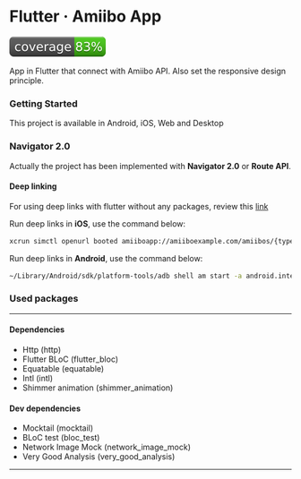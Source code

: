 # Flutter · Amiibo App

![Coverage](./coverage_badge.svg?sanitize=true)

App in Flutter that connect with Amiibo API. Also set the responsive design principle.

### Getting Started

This project is available in Android, iOS, Web and Desktop

### Navigator 2.0

Actually the project has been implemented with **Navigator 2.0** or **Route API**.

#### Deep linking

For using deep links with flutter without any packages, review this [link](https://flutter.dev/docs/development/ui/navigation/deep-linking)

Run deep links in **iOS**, use the command below:
```bash
xcrun simctl openurl booted amiiboapp://amiiboexample.com/amiibos/{type}/amiibo/{id}
```

Run deep links in **Android**, use the command below:
```bash
~/Library/Android/sdk/platform-tools/adb shell am start -a android.intent.action.VIEW \ -c android.intent.category.BROWSABLE \ -d amiiboapp://amiiboexample.com/amiibos/{type}/amiibo/{id}
```

### Used packages

------
#### Dependencies
- Http (http)
- Flutter BLoC (flutter_bloc)
- Equatable (equatable)
- Intl (intl)
- Shimmer animation (shimmer_animation)

#### Dev dependencies
- Mocktail (mocktail)
- BLoC test (bloc_test)
- Network Image Mock (network_image_mock)
- Very Good Analysis (very_good_analysis)
------
